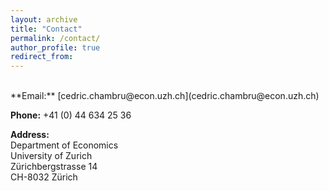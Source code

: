 ```yaml
---
layout: archive
title: "Contact"
permalink: /contact/
author_profile: true
redirect_from:
---
```


<br>
**Email:** [cedric.chambru@econ.uzh.ch](cedric.chambru@econ.uzh.ch)  

**Phone:** +41 (0) 44 634 25 36  

**Address:**  
Department of Economics  
University of Zurich  
Zürichbergstrasse 14  
CH-8032 Zürich  


